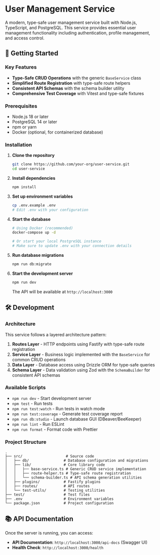 # User Management Service

A modern, type-safe user management service built with Node.js, TypeScript, and PostgreSQL. This service provides essential user management functionality including authentication, profile management, and access control.

## 🚀 Getting Started

### Key Features

- **Type-Safe CRUD Operations** with the generic `BaseService` class
- **Simplified Route Registration** with type-safe route helpers
- **Consistent API Schemas** with the schema builder utility
- **Comprehensive Test Coverage** with Vitest and type-safe fixtures

### Prerequisites

- Node.js 18 or later
- PostgreSQL 14 or later
- npm or yarn
- Docker (optional, for containerized database)

### Installation

1. **Clone the repository**
   ```bash
   git clone https://github.com/your-org/user-service.git
   cd user-service
   ```

2. **Install dependencies**
   ```bash
   npm install
   ```

3. **Set up environment variables**
   ```bash
   cp .env.example .env
   # Edit .env with your configuration
   ```

4. **Start the database**
   ```bash
   # Using Docker (recommended)
   docker-compose up -d
   
   # Or start your local PostgreSQL instance
   # Make sure to update .env with your connection details
   ```

5. **Run database migrations**
   ```bash
   npm run db:migrate
   ```

6. **Start the development server**
   ```bash
   npm run dev
   ```

   The API will be available at `http://localhost:3000`

## 🛠 Development

### Architecture

This service follows a layered architecture pattern:

1. **Routes Layer** - HTTP endpoints using Fastify with type-safe route registration
2. **Service Layer** - Business logic implemented with the `BaseService` for common CRUD operations
3. **Data Layer** - Database access using Drizzle ORM for type-safe queries
4. **Schema Layer** - Data validation using Zod with the `SchemaBuilder` for consistent API schemas

### Available Scripts

- `npm run dev` - Start development server
- `npm test` - Run tests
- `npm run test:watch` - Run tests in watch mode
- `npm run test:coverage` - Generate test coverage report
- `npm run db:studio` - Launch database GUI (DBeaver/BeeKeeper)
- `npm run lint` - Run ESLint
- `npm run format` - Format code with Prettier

### Project Structure

```
.
├── src/                    # Source code
│   ├── db/                # Database configuration and migrations
│   ├── lib/               # Core library code
│   │   ├── base-service.ts # Generic CRUD service implementation
│   │   ├── route-helper.ts # Type-safe route registration
│   │   └── schema-builder.ts # API schema generation utilities
│   ├── plugins/           # Fastify plugins
│   ├── routes/            # API routes
│   └── test-utils/        # Testing utilities
├── test/                  # Test files
├── .env                   # Environment variables
└── package.json           # Project configuration
```

## 📚 API Documentation

Once the server is running, you can access:

- **API Documentation**: `http://localhost:3000/api-docs` (Swagger UI)
- **Health Check**: `http://localhost:3000/health`
